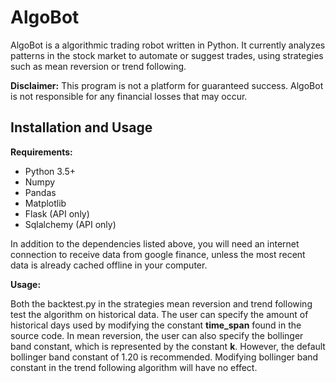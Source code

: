 # AlgoBot 

AlgoBot is a algorithmic trading robot written in Python. It currently analyzes patterns in the stock market to automate or suggest trades, using strategies such as mean reversion or trend following. 

**Disclaimer:** This program is not a platform for guaranteed success. AlgoBot is not responsible for any financial losses that may occur.



## Installation and Usage

**Requirements:**

 - Python 3.5+
 - Numpy 
 - Pandas
 - Matplotlib
 - Flask (API only)
 - Sqlalchemy (API only)
 
In addition to the dependencies listed above, you will need an internet connection to receive data from google finance, unless the most recent data is already cached offline in your computer.
 
**Usage:**

Both the backtest.py in the strategies mean reversion and trend following test the algorithm on historical data. The user can specify the amount of historical days used by modifying the constant **time_span** found in the source code. In mean reversion, the user can also specify the bollinger band constant, which is represented by the constant **k**. However, the default bollinger band constant of 1.20 is recommended. Modifying bollinger band constant in the trend following algorithm will have no effect.

